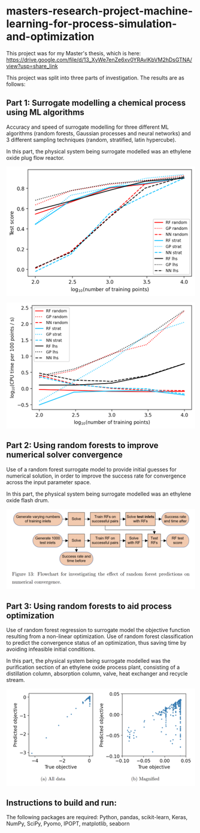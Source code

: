 # masters-research-project-machine-learning-for-process-simulation-and-optimization

This project was for my Master's thesis, which is here: https://drive.google.com/file/d/13_XyWe7enZe6xv0YRAvlKbVM2hDsGTNA/view?usp=share_link

This project was split into three parts of investigation. The results are as follows:

## Part 1: Surrogate modelling a chemical process using ML algorithms

Accuracy and speed of surrogate modelling for three different ML algorithms (random forests, Gaussian processes and neural networks) and 3 different sampling techniques (random, stratified, latin hypercube).

In this part, the physical system being surrogate modelled was an ethylene oxide plug flow reactor.

![Surrogate modelling accuracy](images/part1_scores.png)

![Surrogate modelling speed](images/part1_times.png)

## Part 2: Using random forests to improve numerical solver convergence

Use of a random forest surrogate model to provide initial guesses for numerical solution, in order to improve the success rate for convergence across the input parameter space.

In this part, the physical system being surrogate modelled was an ethylene oxide flash drum.

![Numerical convergence](images/part2_workflow.png)

## Part 3: Using random forests to aid process optimization

Use of random forest regression to surrogate model the objective function resulting from a non-linear optimization. Use of random forest classification to predict the convergence status of an optimization, thus saving time by avoiding infeasible initial conditions.

In this part, the physical system being surrogate modelled was the purification section of an ethylene oxide process plant, consisting of a distillation column, absorption column, valve, heat exchanger and recycle stream.

![Optimization](images/part3.png)

## Instructions to build and run:

The following packages are required: Python, pandas, scikit-learn, Keras, NumPy, SciPy, Pyomo, IPOPT, matplotlib, seaborn
